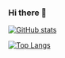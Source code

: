 ### Hi there 👋

<!--
**snndmr/snndmr** is a ✨ _special_ ✨ repository because its `README.md` (this file) appears on your GitHub profile.

Here are some ideas to get you started:

- 🔭 I’m currently working on ...
- 🌱 I’m currently learning ...
- 👯 I’m looking to collaborate on ...
- 🤔 I’m looking for help with ...
- 💬 Ask me about ...
- 📫 How to reach me: ...
- 😄 Pronouns: ...
- ⚡ Fun fact: ...
-->

[![GitHub stats](https://github-readme-stats.vercel.app/api?username=snndmr)](https://github.com/snndmr/)

[![Top Langs](https://github-readme-stats.vercel.app/api/top-langs/?username=snndmr&layout=compact&langs_count=8)](https://github.com/snndmr/)
